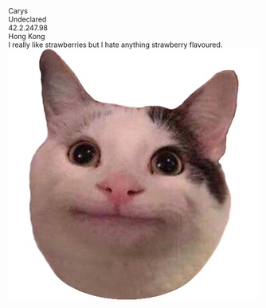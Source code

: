 <html>
  <head>
  </head>
  <body>
    Carys <br> Undeclared <br> 42.2.247.98 <br> Hong Kong <br>
    I really like strawberries but I hate anything strawberry flavoured. <br>
    <img src="cat.png" alt="cat">

  </body>
</html>
